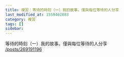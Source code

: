 ```yaml
---
title: 複習：等待的時刻（一）我的故事。僅與每位等待的人分享
last_modified_at: 1559462683
category: 複習
tags: []
sidebar: 
---
```


<p>等待的時刻（一）我的故事。僅與每位等待的人分享<br/>
<a href="/posts/269191196" target="_blank">/posts/269191196</a></p>
<p> </p>
<p> </p>
